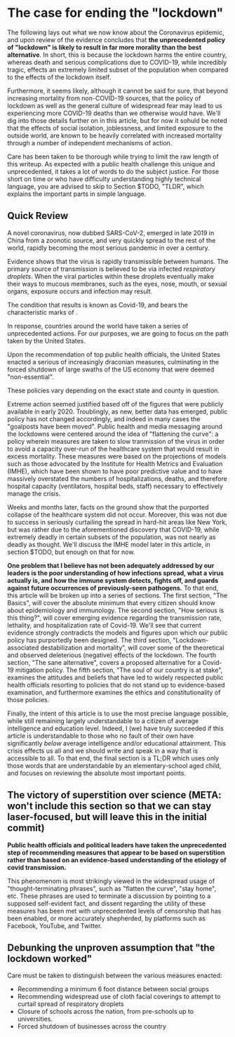 # The case for ending the "lockdown"

The following lays out what we now know about the Coronavirus epidemic, and upon review of the evidence concludes that **the unprecedented policy of "lockdown" is likely to result in far more morality than the best alternative**. In short, this is because the lockdown harms the entire country, whereas death and serious complications due to COVID-19, while incredibly tragic, effects an extremely limited subset of the population when compared to the effects of the lockdown itself.

Furthermore, it seems likely, although it cannot be said for sure, that beyond increasing mortality from non-COVID-19 sources, that the policy of lockdown as well as the general culture of widespread fear may lead to us experiencing more COVID-19 deaths than we otherwise would have. We'll dig into those details further on in this article, but for now it sohuld be noted that the effects of social isolation, joblessness, and limited exposure to the outside world, are known to be heavily correlated with increased mortality through a number of independent mechanisms of action.

Care has been taken to be thorough while trying to limit the raw length of this writeup. As expected with a public health challenge this unique and unprecedented, it takes a lot of words to do the subject justice. For those short on time or who have difficulty understanding highly technical language, you are advised to skip to Section $TODO, "TLDR", which explains the important parts in simple language.

## Quick Review

A novel coronavirus, now dubbed SARS-CoV-2, emerged in late 2019 in China from a zoonotic source, and very quickly spread to the rest of the world, rapidly becoming the most serious pandemic in over a century.

Evidence shows that the virus is rapidly transmissible between humans. The primary source of transmission is believed to be via infected _respiratory droplets_. When the viral particles within these droplets eventually make their ways to mucous membranes, such as the eyes, nose, mouth, or sexual organs, exposure occurs and infection may result.

The condition that results is known as Covid-19, and bears the characteristic marks of .

In response, countries around the world have taken a series of unprecedented actions. For our purposes, we are going to focus on the path taken by the United States.

Upon the recommendation of top public health officials, the United States enacted a serious of increasingly draconian measures, culminating in the forced shutdown of large swaths of the US economy that were deemed "non-essential".

These policies vary depending on the exact state and county in question.

Extreme action seemed justified based off of the figures that were publicly available in early 2020. Troublingly, as new, better data has emerged, public policy has not changed accordingly, and indeed in many cases the "goalposts have been moved". Public health and media messaging around the lockdowns were centered around the idea of "flattening the curve": a policy wherein measures are taken to slow tranmission of the virus in order to avoid a capacity over-run of the healthcare system that would result in excess mortality. These measures were based on the projections of models such as those advocated by the Institute for Health Metrics and Evaluation (IMHE), which have been shown to have poor predictive value and to have massively overstated the numbers of hospitalizations, deaths, and therefore hospital capacity (ventilators, hospital beds, staff) necessary to effectively manage the crisis.

Weeks and months later, facts on the ground show that the purported collapse of the healthcare system did not occur. Moreover, this was not due to success in seriously curtailing the spread in hard-hit areas like New York, but was rather due to the aforementioned discovery that COVID-19, while extremely deadly in certain subsets of the population, was not nearly as deadly as thought. We'll discuss the IMHE model later in this article, in section $TODO, but enough on that for now.

**One problem that I believe has not been adequately addressed by our leaders is the poor understanding of how infections spread, what a virus actually is, and how the immune system detects, fights off, and guards against future occurrences of previously-seen pathogens.** To that end, this article will be broken up into a series of sections. The first section, "The Basics", will cover the absolute minimum that every citizen should know about epidemiology and immunology. The second section, "How serious is this thing?", will cover emerging evidence regarding the transmission rate, lethality, and hospitalization rate of Covid-19. We'll see that current evidence strongly contradicts the models and figures upon which our public policy has purportedly been designed. The third section, "Lockdown-associated destabilization and mortality", will cover some of the theoretical and observed deleterious (negative) effects of the lockdown. The fourth section, "The sane alternative", covers a proposed alternative for a Covid-19 mitigation policy. The fifth section, "The soul of our country is at stake", examines the attitudes and beliefs that have led to widely respected public health officials resorting to policies that do not stand up to evidence-based examination, and furthermore examines the ethics and constitutionality of those policies.

Finally, the intent of this article is to use the most precise language possible, while still remaining largely understandable to a citizen of average intelligence and education level. Indeed, I (we) have truly succeeded if this article is understandable to those who no fault of their own have significantly _below_ average intelligence and/or educational attainment. This crisis effects us all and we should write and speak in a way that is accessible to all. To that end, the final section is a TL;DR which uses only those words that are understandable by an elementary-school aged child, and focuses on reviewing the absolute most important points.

## The victory of superstition over science (META: won't include this section so that we can stay laser-focused, but will leave this in the initial commit)

**Public health officials and political leaders have taken the unprecedented step of recommending measures that appear to be based on superstition rather than based on an evidence-based understanding of the etiology of covid transmission.**

This phenomenom is most strikingly viewed in the widespread usage of "thought-terminating phrases", such as "flatten the curve", "stay home", etc. These phrases are used to terminate a discussion by pointing to a supposed self-evident fact, and dissent regarding the utility of these measures has been met with unprecedented levels of censorship that has been enabled, or more accurately shepherded, by platforms such as Facebook, YouTube, and Twitter.




## Debunking the unproven assumption that "the lockdown worked"

Care must be taken to distinguish between the various measures enacted:

- Recommending a minimum 6 foot distance between social groups
- Recommending widespread use of cloth facial coverings to attempt to curtail spread of respiratory droplets
- Closure of schools across the nation, from pre-schools up to universities.
- Forced shutdown of businesses across the country
